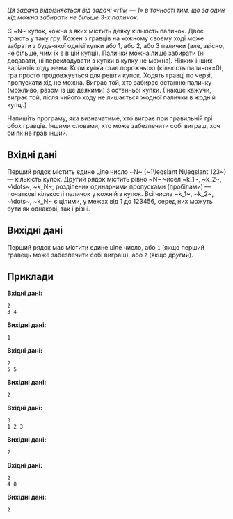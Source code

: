 ﻿*Ця задача відрізняється від задачі «Нім — 1» в точності тим, що за один хід можна забирати не більше 3-х паличок.*

Є ~N~ купок, кожна з яких містить деяку кількість паличок.
Двоє грають у таку гру.
Кожен з гравців на кожному своєму ході може забрати з будь-якої однієї купки або 1, або 2, або 3 палички (але, звісно, не більше, чим їх є в цій купці). Палички можна лише забирати (ні додавати, ні перекладувати з купки в купку не можна).
Ніяких інших варіантів ходу нема.
Коли купка стає порожньою (кількість паличок=0), гра просто продовжується для решти купок.
Ходять гравці по черзі, пропускати хід не можна.
Виграє той, хто забирає останню паличку (можливо, разом із ще деякими) з останньої купки.
(Інакше кажучи, виграє той, після чийого ходу не лишається жодної палички в жодній купці.)

Напишіть програму, яка визначатиме, хто виграє при правильній грі обох гравців.
Іншими словами, хто може забезпечити собі виграш, хоч би як не грав інший.

## Вхідні дані
Перший рядок містить єдине ціле число ~N~ (~1\leqslant N\leqslant 123~) — кількість купок.
Др*у*гий рядок містить рівно ~N~ чисел ~k_1~, ~k_2~, ~\dots~, ~k_N~, розділених одинарними пропусками (пробілами) — початкові кількості паличок у кожній з купок. Всі ч*и*сла ~k_1~, ~k_2~, ~\dots~, ~k_N~ є цілими, у межах від 1 до 123456, серед них можуть бути як однакові, так і різні.

## Вихідні дані
Перший рядок має містити єдине ціле число, або `1` (якщо перший гравець може забезпечити собі виграш), або `2` (якщо др*у*гий).

## Приклади
**Вхідні дані:**
```
2
3 4
```

**Вихідні дані:**
```
1
```
**Вхідні дані:**
```
2
5 5
```

**Вихідні дані:**
```
2
```
**Вхідні дані:**
```
3
1 2 3
```

**Вихідні дані:**
```
2
```
**Вхідні дані:**
```
2
4 8
```

**Вихідні дані:**
```
2
```
